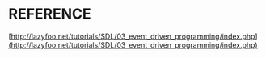 # REFERENCE

[http://lazyfoo.net/tutorials/SDL/03_event_driven_programming/index.php](http://lazyfoo.net/tutorials/SDL/03_event_driven_programming/index.php)
